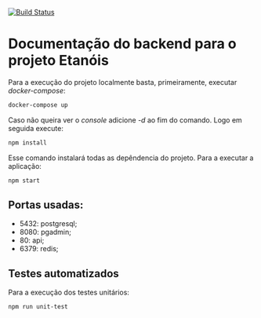 [![Build Status](https://travis-ci.com/mateusjbarbosa/fai.etanois.backend.svg?token=x1ZxjfWJhGdcM799138s&branch=master)](https://travis-ci.com/mateusjbarbosa/fai.etanois.backend)

# Documentação do backend para o projeto Etanóis

Para a execução do projeto localmente basta, primeiramente, executar _docker-compose_:

```bash
docker-compose up
```

Caso não queira ver o _console_ adicione _-d_ ao fim do comando.
Logo em seguida execute:

```bash
npm install
```

Esse comando instalará todas as depêndencia do projeto. Para a executar a aplicação:

```bash
npm start
```

## Portas usadas:

- 5432: postgresql;
- 8080: pgadmin;
- 80: api;
- 6379: redis;

## Testes automatizados

Para a execução dos testes unitários:

```bash
npm run unit-test
```
